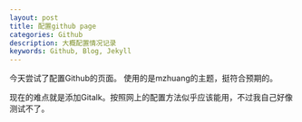 ```yaml
---
layout: post
title: 配置github page
categories: Github
description: 大概配置情况记录
keywords: Github, Blog, Jekyll
---
```


今天尝试了配置Github的页面。
使用的是mzhuang的主题，挺符合预期的。

现在的难点就是添加Gitalk。按照网上的配置方法似乎应该能用，不过我自己好像测试不了。


